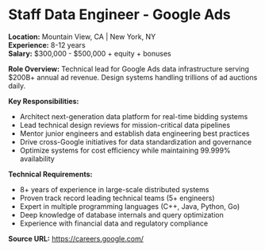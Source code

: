 # Staff Data Engineer - Google Ads

**Location:** Mountain View, CA | New York, NY  
**Experience:** 8-12 years  
**Salary:** $300,000 - $500,000 + equity + bonuses

**Role Overview:**
Technical lead for Google Ads data infrastructure serving $200B+ annual ad revenue. Design systems handling trillions of ad auctions daily.

**Key Responsibilities:**
- Architect next-generation data platform for real-time bidding systems
- Lead technical design reviews for mission-critical data pipelines
- Mentor junior engineers and establish data engineering best practices
- Drive cross-Google initiatives for data standardization and governance
- Optimize systems for cost efficiency while maintaining 99.999% availability

**Technical Requirements:**
- 8+ years of experience in large-scale distributed systems
- Proven track record leading technical teams (5+ engineers)
- Expert in multiple programming languages (C++, Java, Python, Go)
- Deep knowledge of database internals and query optimization
- Experience with financial data and regulatory compliance

**Source URL:** https://careers.google.com/